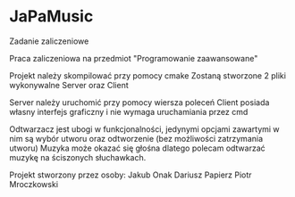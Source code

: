 # JaPaMusic
Zadanie zaliczeniowe

Praca zaliczeniowa na przedmiot "Programowanie zaawansowane"

Projekt należy skompilować przy pomocy cmake
Zostaną stworzone 2 pliki wykonywalne Server oraz Client

Server należy uruchomić przy pomocy wiersza poleceń
Client posiada własny interfejs graficzny i nie wymaga uruchamiania przez cmd

Odtwarzacz jest ubogi w funkcjonalności, jedynymi opcjami zawartymi w nim są wybór utworu oraz odtworzenie (bez możliwości zatrzymania utworu)
Muzyka może okazać się głośna dlatego polecam odtwarzać muzykę na ściszonych słuchawkach.

Projekt stworzony przez osoby:
Jakub Onak
Dariusz Papierz
Piotr Mroczkowski
